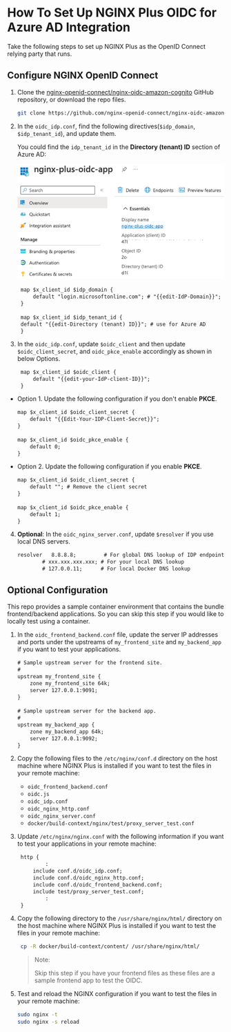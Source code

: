 # How To Set Up NGINX Plus OIDC for Azure AD Integration

Take the following steps to set up NGINX Plus as the OpenID Connect relying party that runs.

## Configure NGINX OpenID Connect

1. Clone the [nginx-openid-connect/nginx-oidc-amazon-cognito](git@github.com:nginx-openid-connect/nginx-oidc-v1-amazon-cognito.git) GitHub repository, or download the repo files.

   ```bash
   git clone https://github.com/nginx-openid-connect/nginx-oidc-amazon-cognito.git
   ```

2. In the `oidc_idp.conf`, find the following directives(`$idp_domain`, `$idp_tenant_id`), and update them.

   You could find the `idp_tenant_id` in the **Directory (tenant) ID** section of Azure AD:

   ![](./img/azure-ad-tenant-id.png)

   ```nginx
    map $x_client_id $idp_domain {
        default "login.microsoftonline.com"; # "{{edit-IdP-Domain}}";
    }

    map $x_client_id $idp_tenant_id {
    default "{{edit-Directory (tenant) ID}}"; # use for Azure AD
    }
   ```

3. In the `oidc_idp.conf`, update `$oidc_client` and then update `$oidc_client_secret`, and `oidc_pkce_enable` accordingly as shown in below Options.

   ```nginx
    map $x_client_id $oidc_client {
        default "{{edit-your-IdP-client-ID}}";
    }
   ```

- Option 1. Update the following configuration if you don't enable **PKCE**.

  ```nginx
  map $x_client_id $oidc_client_secret {
      default "{{Edit-Your-IDP-Client-Secret}}";
  }

  map $x_client_id $oidc_pkce_enable {
      default 0;
  }
  ```

- Option 2. Update the following configuration if you enable **PKCE**.

  ```nginx
  map $x_client_id $oidc_client_secret {
      default ""; # Remove the client secret
  }

  map $x_client_id $oidc_pkce_enable {
      default 1;
  }
  ```

4. **Optional**: In the `oidc_nginx_server.conf`, update `$resolver` if you use local DNS servers.

   ```nginx
   resolver   8.8.8.8;         # For global DNS lookup of IDP endpoint
           # xxx.xxx.xxx.xxx; # For your local DNS lookup
           # 127.0.0.11;      # For local Docker DNS lookup
   ```

## Optional Configuration

This repo provides a sample container environment that contains the bundle frontend/backend applications. So you can skip this step if you would like to locally test using a container.

1. In the `oidc_frontend_backend.conf` file, update the server IP addresses and ports under the upstreams of `my_frontend_site` and `my_backend_app` if you want to test your applications.

   ```nginx
   # Sample upstream server for the frontend site.
   #
   upstream my_frontend_site {
       zone my_frontend_site 64k;
       server 127.0.0.1:9091;
   }

   # Sample upstream server for the backend app.
   #
   upstream my_backend_app {
       zone my_backend_app 64k;
       server 127.0.0.1:9092;
   }
   ```

2. Copy the following files to the `/etc/nginx/conf.d` directory on the host machine where NGINX Plus is installed if you want to test the files in your remote machine:

   - `oidc_frontend_backend.conf`
   - `oidc.js`
   - `oidc_idp.conf`
   - `oidc_nginx_http.conf`
   - `oidc_nginx_server.conf`
   - `docker/build-context/nginx/test/proxy_server_test.conf`

3. Update `/etc/nginx/nginx.conf` with the following information if you want to test your applications in your remote machine:

   ```nginx
    http {
            :
        include conf.d/oidc_idp.conf;
        include conf.d/oidc_nginx_http.conf;
        include conf.d/oidc_frontend_backend.conf;
        include test/proxy_server_test.conf;
            :
    }
   ```

4. Copy the following directory to the `/usr/share/nginx/html/` directory on the host machine where NGINX Plus is installed if you want to test the files in your remote machine:

   ```bash
    cp -R docker/build-context/content/ /usr/share/nginx/html/
   ```

   > Note:
   >
   > Skip this step if you have your frontend files as these files are a sample frontend app to test the OIDC.

5. Test and reload the NGINX configuration if you want to test the files in your remote machine:

   ```bash
   sudo nginx -t
   sudo nginx -s reload
   ```
